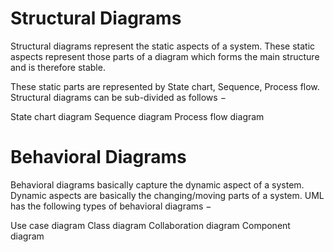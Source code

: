 
# Structural Diagrams

Structural diagrams represent the static aspects of a system. These static aspects represent those parts of a diagram which forms the main structure and is therefore stable.

These static parts are represented by State chart, Sequence, Process flow. Structural diagrams can be sub-divided as follows −


State chart diagram
Sequence diagram
Process flow diagram

# Behavioral Diagrams

Behavioral diagrams basically capture the dynamic aspect of a system. Dynamic aspects are basically the changing/moving parts of a system. UML has the following types of behavioral diagrams −

Use case diagram
Class diagram
Collaboration diagram
Component diagram
